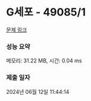 # G세포 - 49085/1 

[문제 링크](https://level.goorm.io/exam/49085/t%EC%84%B8%ED%8F%AC/quiz/1) 

### 성능 요약

메모리: 31.22 MB, 시간: 0.04 ms

### 제출 일자

2024년 06월 12일 11:44:14

